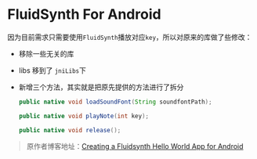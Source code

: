 # FluidSynth For Android

因为目前需求只需要使用`FluidSynth`播放对应`key`，所以对原来的库做了些修改：

- 移除一些无关的库

- libs 移到了 `jniLibs`下

- 新增三个方法，其实就是把原先提供的方法进行了拆分

  ```java
  public native void loadSoundFont(String soundfontPath);
  
  public native void playNote(int key);
  
  public native void release();
  ```



> 原作者博客地址：[Creating a Fluidsynth Hello World App for Android](https://medium.com/@hectorricardomendez/creating-a-fluidsynth-hello-world-app-for-android-5e112454a8eb)

